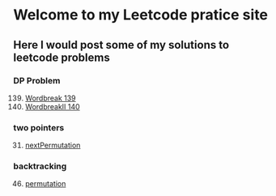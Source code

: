 # Welcome to my Leetcode pratice site
## Here I would post some of my solutions to leetcode problems

### DP Problem
139. [Wordbreak 139](https://linyuqing97.github.io/Leetcode/WordBreak)
140. [WordbreakII 140](https://linyuqing97.github.io/Leetcode/WordBreakII)

### two pointers
31. [nextPermutation](https://linyuqing97.github.io/Leetcode/nextPermutation)

### backtracking
46. [permutation](https://linyuqing97.github.io/Leetcode/Permutation)
